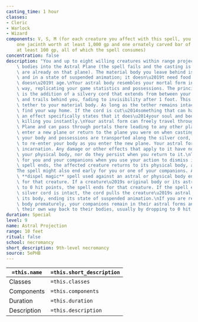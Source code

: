 ```yaml
---
casting_time: 1 hour
classes:
- Cleric
- Warlock
- Wizard
components: V, S, M (for each creature you affect with this spell, you must provide
    one jacinth worth at least 1,000 gp and one ornately carved bar of silver worth
    at least 100 gp, all of which the spell consumes)
concentration: false
description: "You and up to eight willing creatures within range project your astral\
    \ bodies into the Astral Plane (the spell fails and the casting is wasted if you\
    \ are already on that plane). The material body you leave behind is unconscious\
    \ and in a state of suspended animation; it doesn\u2019t need food or air and\
    \ doesn\u2019t age.\nYour astral body resembles your mortal form in almost every\
    \ way, replicating your game statistics and possessions. The principal difference\
    \ is the addition of a silvery cord that extends from between your shoulder blades\
    \ and trails behind you, fading to invisibility after 1 foot. This cord is your\
    \ tether to your material body. As long as the tether remains intact, you can\
    \ find your way home. If the cord is cut\u2014something that can happen only when\
    \ an effect specifically states that it does\u2014your soul and body are separated,\
    \ killing you instantly.\nYour astral form can freely travel through the Astral\
    \ Plane and can pass through portals there leading to any other plane. If you\
    \ enter a new plane or return to the plane you were on when casting this spell,\
    \ your body and possessions are transported along the silver cord, allowing you\
    \ to re-enter your body as you enter the new plane. Your astral form is a separate\
    \ incarnation. Any damage or other effects that apply to it have no effect on\
    \ your physical body, nor do they persist when you return to it.\nThe spell ends\
    \ for you and your companions when you use your action to dismiss it. When the\
    \ spell ends, the affected creature returns to its physical body, and it awakens.\n\
    The spell might also end early for you or one of your companions. A successful\
    \ **dispel magic** spell used against an astral or physical body ends the spell\
    \ for that creature. If a creature\u2019s original body or its astral form drops\
    \ to 0 hit points, the spell ends for that creature. If the spell ends and the\
    \ silver cord is intact, the cord pulls the creature\u2019s astral form back to\
    \ its body, ending its state of suspended animation.\nIf you are returned to your\
    \ body prematurely, your companions remain in their astral forms and must find\
    \ their own way back to their bodies, usually by dropping to 0 hit points."
duration: Special
level: 9
name: Astral Projection
range: 10 feet
ritual: false
school: necromancy
short_description: 9th-level necromancy
source: 5ePHB
---
```


| `=this.name` | `=this.short_description` |
| ------------ | ------------------------- |
| Classes      | `=this.classes`           |
| Components   | `=this.components`        |
| Duration     | `=this.duration`          |
| Description  | `=this.description`       |